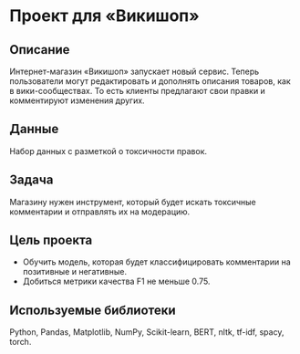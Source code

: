 # Проект для «Викишоп»
## Описание
Интернет-магазин «Викишоп» запускает новый сервис. Теперь пользователи могут редактировать и дополнять описания товаров, как в вики-сообществах. То есть клиенты предлагают свои правки и комментируют изменения других.
## Данные
Набор данных с разметкой о токсичности правок.
## Задача
Магазину нужен инструмент, который будет искать токсичные комментарии и отправлять их на модерацию.
## Цель проекта
- Обучить модель, которая будет классифицировать комментарии на позитивные и негативные.
- Добиться метрики качества F1 не меньше 0.75.
## Используемые библиотеки
Python, Pandas, Matplotlib, NumPy, Scikit-learn, BERT, nltk, tf-idf, spacy, torch.